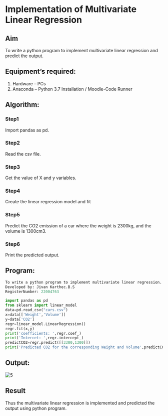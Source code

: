 # Implementation of Multivariate Linear Regression
## Aim
To write a python program to implement multivariate linear regression and predict the output.
## Equipment’s required:
1.	Hardware – PCs
2.	Anaconda – Python 3.7 Installation / Moodle-Code Runner
## Algorithm:
### Step1
Import pandas as pd.

### Step2
Read the csv file.

### Step3
Get the value of X and y variables.

### Step4
Create the linear regression model and fit

### Step5
Predict the CO2 emission of a car where the weight is 2300kg, and the volume is 1300cm3.

### Step6
Print the predicted output.

## Program:
```python
To write a python program to implement multivariate linear regression.
Developed by: Jivan Karthec.B.S
RegisterNumber: 22004763

import pandas as pd
from sklearn import linear_model
data=pd.read_csv("cars.csv")
x=data[['Weight','Volume']]
y=data['CO2']
regr=linear_model.LinearRegression()
regr.fit(x,y)
print('coefficients: ',regr.coef_)
print('Intercet: ',regr.intercept_)
predictCO2=regr.predict([[3300,1300]])
print('Predicted CO2 for the corresponding Weight and Volume',predictCO2)
```
## Output:
![5](https://user-images.githubusercontent.com/121165867/214812375-c791e5ae-2444-4eaa-9497-45e6db4192f1.png)


## Result
Thus the multivariate linear regression is implemented and predicted the output using python program.
